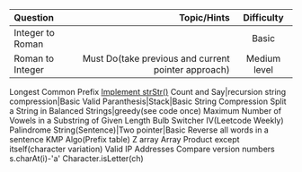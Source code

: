 Question | Topic/Hints | Difficulty
| :--- | ---: | :---:
Integer to Roman||Basic
Roman to Integer|Must Do(take previous and current pointer approach)|Medium level
Longest Common Prefix
[Implement strStr()](https://leetcode.com/problems/implement-strstr/)
Count and Say|recursion string compression|Basic
Valid Paranthesis|Stack|Basic
String Compression
Split a String in Balanced Strings|greedy(see code once)
Maximum Number of Vowels in a Substring of Given Length
Bulb Switcher IV(Leetcode Weekly)
Palindrome String(Sentence)|Two pointer|Basic
Reverse all words in a sentence
KMP Algo(Prefix table)
Z array
Array Product except itself(character variation) 
Valid IP Addresses
Compare version numbers
s.charAt(i)-'a'
Character.isLetter(ch)
